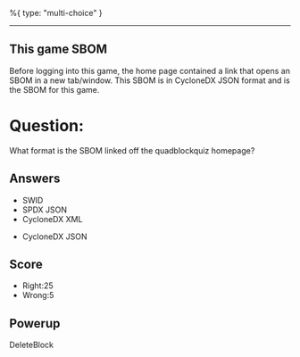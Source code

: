 %{
 type: "multi-choice"
}

---
## This game SBOM
Before logging into this game,
the home page contained a link
that opens an SBOM in a new tab/window.
This SBOM is in CycloneDX JSON format
and is the SBOM for this game.

# Question:
What format is the SBOM linked off the quadblockquiz homepage?

## Answers
- SWID
- SPDX JSON
- CycloneDX XML
* CycloneDX JSON

## Score
- Right:25
- Wrong:5

## Powerup
DeleteBlock
